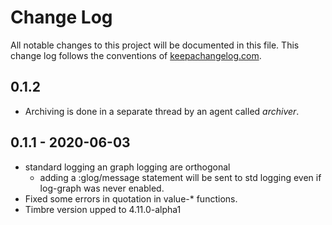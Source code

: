 # Change Log
All notable changes to this project will be documented in this file. This change log follows the conventions of [keepachangelog.com](http://keepachangelog.com/).

## 0.1.2 
- Archiving is done in a separate thread by an agent called _archiver_.

## 0.1.1 - 2020-06-03
- standard logging an graph logging are orthogonal
  - adding a :glog/message statement will be sent to std logging even
    if log-graph was never enabled.
- Fixed some errors in quotation in value-* functions.
- Timbre version upped to 4.11.0-alpha1

